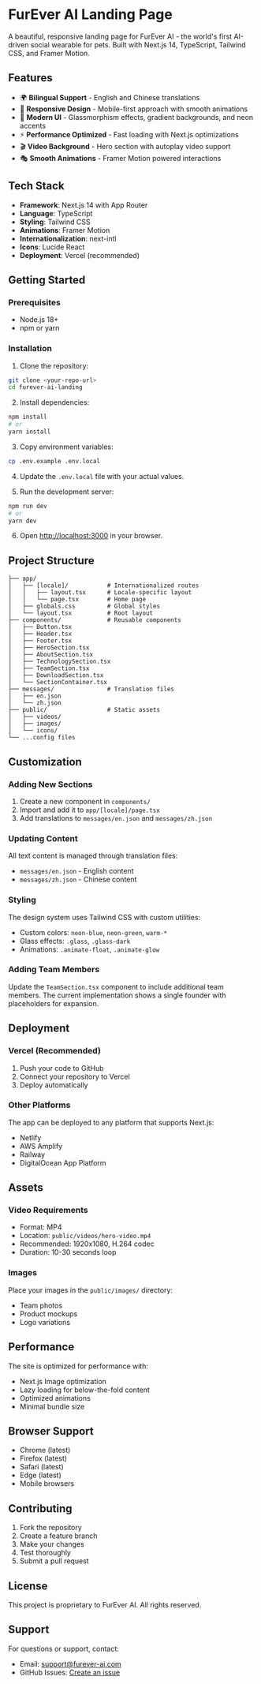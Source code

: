 # FurEver AI Landing Page

A beautiful, responsive landing page for FurEver AI - the world's first AI-driven social wearable for pets. Built with Next.js 14, TypeScript, Tailwind CSS, and Framer Motion.

## Features

- 🌍 **Bilingual Support** - English and Chinese translations
- 📱 **Responsive Design** - Mobile-first approach with smooth animations
- 🎨 **Modern UI** - Glassmorphism effects, gradient backgrounds, and neon accents
- ⚡ **Performance Optimized** - Fast loading with Next.js optimizations
- 🎬 **Video Background** - Hero section with autoplay video support
- 🎭 **Smooth Animations** - Framer Motion powered interactions

## Tech Stack

- **Framework**: Next.js 14 with App Router
- **Language**: TypeScript
- **Styling**: Tailwind CSS
- **Animations**: Framer Motion
- **Internationalization**: next-intl
- **Icons**: Lucide React
- **Deployment**: Vercel (recommended)

## Getting Started

### Prerequisites

- Node.js 18+ 
- npm or yarn

### Installation

1. Clone the repository:
```bash
git clone <your-repo-url>
cd furever-ai-landing
```

2. Install dependencies:
```bash
npm install
# or
yarn install
```

3. Copy environment variables:
```bash
cp .env.example .env.local
```

4. Update the `.env.local` file with your actual values.

5. Run the development server:
```bash
npm run dev
# or
yarn dev
```

6. Open [http://localhost:3000](http://localhost:3000) in your browser.

## Project Structure

```
├── app/
│   ├── [locale]/           # Internationalized routes
│   │   ├── layout.tsx      # Locale-specific layout
│   │   └── page.tsx        # Home page
│   ├── globals.css         # Global styles
│   └── layout.tsx          # Root layout
├── components/             # Reusable components
│   ├── Button.tsx
│   ├── Header.tsx
│   ├── Footer.tsx
│   ├── HeroSection.tsx
│   ├── AboutSection.tsx
│   ├── TechnologySection.tsx
│   ├── TeamSection.tsx
│   ├── DownloadSection.tsx
│   └── SectionContainer.tsx
├── messages/               # Translation files
│   ├── en.json
│   └── zh.json
├── public/                 # Static assets
│   ├── videos/
│   ├── images/
│   └── icons/
└── ...config files
```

## Customization

### Adding New Sections

1. Create a new component in `components/`
2. Import and add it to `app/[locale]/page.tsx`
3. Add translations to `messages/en.json` and `messages/zh.json`

### Updating Content

All text content is managed through translation files:
- `messages/en.json` - English content
- `messages/zh.json` - Chinese content

### Styling

The design system uses Tailwind CSS with custom utilities:
- Custom colors: `neon-blue`, `neon-green`, `warm-*`
- Glass effects: `.glass`, `.glass-dark`
- Animations: `.animate-float`, `.animate-glow`

### Adding Team Members

Update the `TeamSection.tsx` component to include additional team members. The current implementation shows a single founder with placeholders for expansion.

## Deployment

### Vercel (Recommended)

1. Push your code to GitHub
2. Connect your repository to Vercel
3. Deploy automatically

### Other Platforms

The app can be deployed to any platform that supports Next.js:
- Netlify
- AWS Amplify
- Railway
- DigitalOcean App Platform

## Assets

### Video Requirements

- Format: MP4
- Location: `public/videos/hero-video.mp4`
- Recommended: 1920x1080, H.264 codec
- Duration: 10-30 seconds loop

### Images

Place your images in the `public/images/` directory:
- Team photos
- Product mockups
- Logo variations

## Performance

The site is optimized for performance with:
- Next.js Image optimization
- Lazy loading for below-the-fold content
- Optimized animations
- Minimal bundle size

## Browser Support

- Chrome (latest)
- Firefox (latest)
- Safari (latest)
- Edge (latest)
- Mobile browsers

## Contributing

1. Fork the repository
2. Create a feature branch
3. Make your changes
4. Test thoroughly
5. Submit a pull request

## License

This project is proprietary to FurEver AI. All rights reserved.

## Support

For questions or support, contact:
- Email: support@furever-ai.com
- GitHub Issues: [Create an issue](https://github.com/dxu104/furever-ai-landing/issues)

